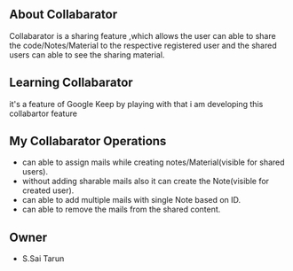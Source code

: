 
## About Collabarator

Collabarator is a sharing feature ,which allows the user can able to share the code/Notes/Material
to the respective registered user and the shared users can able to see the sharing material.



## Learning Collabarator

it's a feature of Google Keep by playing with that i am developing this collabartor feature

## My Collabarator Operations

- can able to assign mails while creating notes/Material(visible for shared users).
- without adding sharable mails also it can create the Note(visible for created user).
- can able to add multiple mails with single Note based on ID.
- can able to remove the mails from the shared content.

## Owner
- S.Sai Tarun


